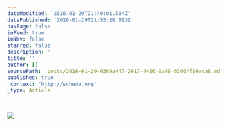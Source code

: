 ```yaml
---
dateModified: '2016-01-29T21:40:01.584Z'
datePublished: '2016-01-29T21:53:29.593Z'
hasPage: false
inFeed: true
inNav: false
starred: false
description: ''
title: ''
author: []
sourcePath: _posts/2016-01-29-9369a447-2617-4426-9a49-6300ff96aca8.md
published: true
_context: 'http://schema.org'
_type: Article

---
```

![](https://the-grid-user-content.s3-us-west-2.amazonaws.com/0552cb1b-bcd8-455b-a987-50fd4148a0f5.jpg)